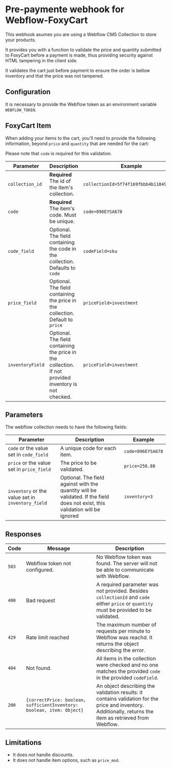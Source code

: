 # Pre-paymente webhook for Webflow-FoxyCart 

This webhook asumes you are using a Webflow CMS Collection to store your products.

It provides you with a function to validate the price and quantity submitted to FoxyCart before a payment is made, thus providing security against HTML tampering in the client side.

It validates the cart just before payment to ensure the order is bellow inventory and that the price was not tampered.


## Configuration

It is necessary to provide the Webflow token as an environment variable `WEBFLOW_TOKEN`.

## FoxyCart Item

When adding your items to the cart, you'll need to provide the following information, beyond `price` and `quantity` that are needed for the cart:

Please note that `code` is required for this validation.

| Parameter                | Description                                                                                               | Example                                |
| ------------------------ | ----------------------------------------------------------------------------------------------------------- | -------------------------------------- |
| `collection_id`          | **Required** The id of the item's collection.                                                               | `collectionId=5f74f169fbbb4b118497207a`|
| `code`                   | **Required** The item's code. Must be unique.                                                               | `code=896EYSA678`                      |
| `code_field`             | Optional. The field containing the code in the collection. Defaults to `code`                               | `codeField=sku`                        |
| `price_field`            | Optional. The field containing the price in the collection. Default to `price`                              | `priceField=investment`                |
| `inventoryField`         | Optional. The field containing the price in the collection. If not provided inventory is not checked.       | `priceField=investment`                |

## Parameters

The webflow collection needs to have the following fields:


| Parameter                                        | Description                                                                                                                  | Example                                |
| ------------------------------------------------ | ---------------------------------------------------------------------------------------------------------------------------- | -------------------------------------- |
| `code` or the value set in `code_field`          | A unique code for each item.                                                                                                 | `code=896EYSA678`                      |
| `price` or the value set in `price_field`        | The price to be validated.                                                                                                   | `price=256.88`                         |
| `inventory` or the value set in `inventory_field`| Optional. The field against with the quantity will be validated. If the field does not exist, this validation will be ignored| `inventory=3`                           |

## Responses

| Code   | Message                        | Description                                                                                                                             |
| ------ | ------------------------------ | --------------------------------------------------------------------------------------------------------------------------------------- |
| `503`  | Webflow token not configured.  | No Webflow token was found. The server will not be able to communicate with Webflow.                                                    |
| `400`  | Bad request                    | A required parameter was not provided. Besides `collectionId` and `code` either `price` or `quantity` must be provided to be validated. |
| `429`  | Rate limit reached             | The maximum number of requests per minute to Webflow was reachd. It returns the object describing the error.                            |
| `404`  | Not found.                     | All items in the collection were checked and no one matches the provided `code` in the provided `codeField`.                            |
| `200`  | `{correctPrice: boolean, sufficientInventory: boolean, item: Object}`| An object describing the validation results: it contains validation for the price and inventory. Additionally, returns the item as retrieved from Webflow. |

## Limitations

- It does not handle discounts.
- It does not handle item options, such as `price_mod`.

